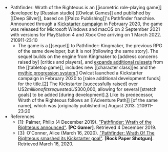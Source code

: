 - Pathfinder: Wrath of the Righteous is an [[isometric role-playing game]] developed by [Russian studio] [[Owlcat Games]] and published by [[Deep Silver]], based on [[Paizo Publishing]]'s Pathfinder franchise. Announced through a [Kickstarter campaign](((-eplCK30C))) in February 2020, the game was released for Microsoft Windows and macOS on 2 September 2021 with versions for PlayStation 4 and Xbox One arriving on 1 March 2022.
210911-23:10
    - The game is a [[sequel]] to Pathfinder: Kingmaker, the previous RPG of the same developer, but it is not [following the same story]. The sequel builds on the engine from Kingmaker to [address concerns raised by] [critics and players], and [expands additional rulesets]([[ruleset]]) from the [[tabletop game]], includes new [[character class]]es and the [mythic progression system](((tS2buss4B))).[1](((jD0Rp4xi3))) Owlcat launched a Kickstarter campaign in February 2020 to [raise additional development funds] for the title.[2] The Kickstarter [successfully raised] over US$2 million of its requested US$300,000, allowing for several [stretch goals] to be added [during development].[3](((HJAUPXyfx))) Like its predecessor, Wrath of the Righteous follows an [[Adventure Path]] [of the same name], which was [originally published in] August 2013.
210911-23:20
- References
    - [1]: Palmer, Philip (4 December 2019). ["Pathfinder: Wrath of the Righteous announced"](https://www.pcgamer.com/pathfinder-wrath-of-the-righteous-announced/). __[PC Gamer]__. Retrieved 4 December 2019.
    - [3]: O'Conner, Alice (March 16, 2020). ["Pathfinder: Wrath Of The Righteous smashed its Kickstarter goal"](https://www.rockpapershotgun.com/2020/03/16/pathfinder-wrath-of-the-righteous-smashed-its-kickstarter-goal/). __[Rock Paper Shotgun]__. Retrieved March 16, 2020.
